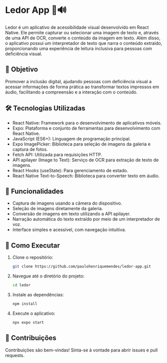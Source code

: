 # Ledor App 📸🔊

Ledor é um aplicativo de acessibilidade visual desenvolvido em React Native. Ele permite capturar ou selecionar uma imagem de texto e, através de uma API de OCR, converte o conteúdo da imagem em texto. Além disso, o aplicativo possui um interpretador de texto que narra o conteúdo extraído, proporcionando uma experiência de leitura inclusiva para pessoas com deficiência visual.

## 🎯 Objetivo
Promover a inclusão digital, ajudando pessoas com deficiência visual a acessar informações de forma prática ao transformar textos impressos em áudio, facilitando a compreensão e a interação com o conteúdo.

## 🛠️ Tecnologias Utilizadas
- React Native: Framework para o desenvolvimento de aplicativos móveis.
- Expo: Plataforma e conjunto de ferramentas para desenvolvimento com React Native.
- JavaScript (ES6+): Linguagem de programação principal.
- Expo ImagePicker: Biblioteca para seleção de imagens da galeria e captura de fotos.
- Fetch API: Utilizada para requisições HTTP.
- API apilayer (Image to Text): Serviço de OCR para extração de texto de imagens.
- React Hooks (useState): Para gerenciamento de estado.
- React Native Text-to-Speech: Biblioteca para converter texto em áudio.

## 📲 Funcionalidades
- Captura de imagens usando a câmera do dispositivo.
- Seleção de imagens diretamente da galeria.
- Conversão de imagens em texto utilizando a API apilayer.
- Narração automática do texto extraído por meio de um interpretador de voz.
- Interface simples e acessível, com navegação intuitiva.

## 🚀 Como Executar
1. Clone o repositório:
   ```bash
   git clone https://github.com/paulohenriquemendes/ledor-app.git
   ```
2. Navegue até o diretório do projeto:
   ```bash
   cd ledor
   ```
3. Instale as dependências:
   ```bash
   npm install
   ```
4. Execute o aplicativo:
   ```bash
   npx expo start
   ```

## 🤝 Contribuições
Contribuições são bem-vindas! Sinta-se à vontade para abrir issues e pull requests.
